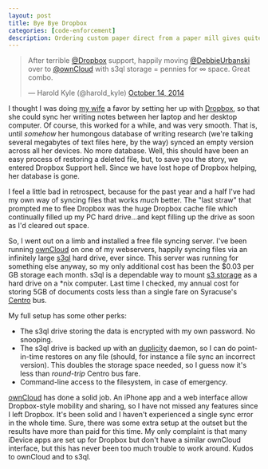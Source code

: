 ```yaml
---
layout: post
title: Bye Bye Dropbox
categories: [code-enforcement]
description: Ordering custom paper direct from a paper mill gives quite a rush.
---
```

<blockquote class="twitter-tweet" lang="en"><p>After terrible <a href="https://twitter.com/Dropbox">@Dropbox</a> support, happily moving <a href="https://twitter.com/DebbieUrbanski">@DebbieUrbanski</a> over to <a href="https://twitter.com/ownCloud">@ownCloud</a> with s3ql storage = pennies for ∞ space. Great combo.</p>&mdash; Harold Kyle (@harold_kyle) <a href="https://twitter.com/harold_kyle/status/521862162546188288">October 14, 2014</a></blockquote>
<script async src="//platform.twitter.com/widgets.js" charset="utf-8"></script>

I thought I was doing [my wife](http://debbieurbanski.com) a favor by setting her up with [Dropbox](https://www.dropbox.com), so that she could sync her writing notes between her laptop and her desktop computer. Of course, this worked for a while, and was very smooth. That is, until *somehow* her humongous database of writing research (we're talking several megabytes of text files here, by the way) synced an empty version across all her devices. No more database. Well, this should have been an easy process of restoring a deleted file, but, to save you the story, we entered Dropbox Support hell. Since we have lost hope of Dropbox helping, her database is gone.

I feel a little bad in retrospect, because for the past year and a half I've had my own way of syncing files that works *much* better. The "last straw" that prompted me to flee Dropbox was the huge Dropbox cache file which continually filled up my PC hard drive...and kept filling up the drive as soon as I'd cleared out space. 

So, I went out on a limb and installed a free file syncing server. I've been running [ownCloud](http://owncloud.org/) on one of my webservers, happily syncing files via an infinitely large [s3ql](https://bitbucket.org/nikratio/s3ql/overview) hard drive, ever since. This server was running for something else anyway, so my only additional cost has been the $0.03 per GB storage each month. s3ql is a dependable way to mount [s3 storage](http://aws.amazon.com/s3/) as a hard drive on a *nix computer. Last time I checked, my annual cost for storing 5GB of documents costs less than a single fare on Syracuse's [Centro](http://centro.org) bus.

My full setup has some other perks:

* The s3ql drive storing the data is encrypted with my own password. No snooping.
* The s3ql drive is backed up with an [duplicity](http://duplicity.nongnu.org) daemon, so I can do point-in-time restores on any file (should, for instance a file sync an incorrect version). This doubles the storage space needed, so I guess now it's less than *round-trip* Centro bus fare.
* Command-line access to the filesystem, in case of emergency.

[ownCloud](http://owncloud.org/) has done a solid job. An iPhone app and a web interface allow Dropbox-style mobility and sharing, so I have not missed any features since I left Dropbox. It's been solid and I haven't experienced a single sync error in the whole time. Sure, there was some extra setup at the outset but the results have more than paid for this time. My only complaint is that many iDevice apps are set up for Dropbox but don't have a similar ownCloud interface, but this has never been too much trouble to work around. Kudos to ownCloud and to s3ql.